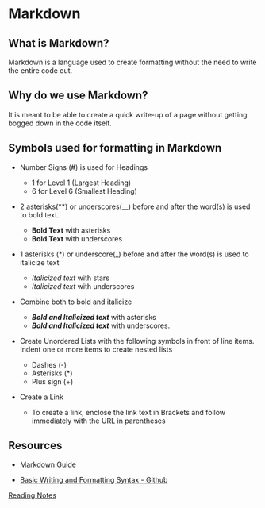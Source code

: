 # Markdown

## What is Markdown?

Markdown is a language used to create formatting without the need to write the entire code out.

## Why do we use Markdown?

It is meant to be able to create a quick write-up of a page without getting bogged down in the code itself. 

## Symbols used for formatting in Markdown

- Number Signs (#) is used for Headings
  - 1 for Level 1 (Largest Heading)
  - 6 for Level 6 (Smallest Heading)

- 2 asterisks(**) or underscores(__) before and after the word(s) is used to bold text.
  - **Bold Text** with asterisks
  - __Bold Text__ with underscores

- 1 asterisks (*) or underscore(_) before and after the word(s) is used to italicize text
  - *Italicized text* with stars
  - _Italicized text_ with underscores

- Combine both to bold and italicize
  - ***Bold and Italicized text*** with asterisks
  - ___Bold and Italicized text___ with underscores.

- Create Unordered Lists with the following symbols in front of line items. Indent one or more items to create nested lists
  - Dashes (-)
  - Asterisks (*)
  - Plus sign (+)

- Create a Link
  - To create a link, enclose the link text in Brackets and follow immediately with the URL in parentheses

## Resources

- [Markdown Guide](https://www.markdownguide.org/basic-syntax/)

- [Basic Writing and Formatting Syntax - Github](https://docs.github.com/en/get-started/writing-on-github/getting-started-with-writing-and-formatting-on-github/basic-writing-and-formatting-syntax)


[Reading Notes](README.md)
